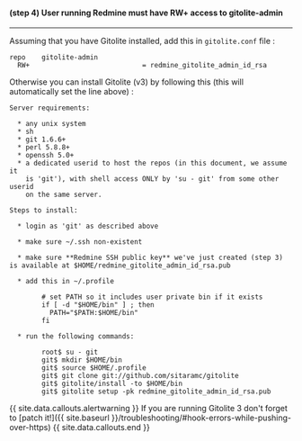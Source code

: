 #### **(step 4)** User running Redmine must have **RW+** access to gitolite-admin
***

Assuming that you have Gitolite installed, add this in ```gitolite.conf``` file :

    repo    gitolite-admin
      RW+                            = redmine_gitolite_admin_id_rsa


Otherwise you can install Gitolite (v3) by following this (this will automatically set the line above) :

    Server requirements:

      * any unix system
      * sh
      * git 1.6.6+
      * perl 5.8.8+
      * openssh 5.0+
      * a dedicated userid to host the repos (in this document, we assume it
        is 'git'), with shell access ONLY by 'su - git' from some other userid
        on the same server.

    Steps to install:

      * login as 'git' as described above

      * make sure ~/.ssh non-existent

      * make sure **Redmine SSH public key** we've just created (step 3) is available at $HOME/redmine_gitolite_admin_id_rsa.pub

      * add this in ~/.profile

            # set PATH so it includes user private bin if it exists
            if [ -d "$HOME/bin" ] ; then
              PATH="$PATH:$HOME/bin"
            fi

      * run the following commands:

            root$ su - git
            git$ mkdir $HOME/bin
            git$ source $HOME/.profile
            git$ git clone git://github.com/sitaramc/gitolite
            git$ gitolite/install -to $HOME/bin
            git$ gitolite setup -pk redmine_gitolite_admin_id_rsa.pub

{{ site.data.callouts.alertwarning }}
  If you are running Gitolite 3 don't forget to [patch it!]({{ site.baseurl }}/troubleshooting/#hook-errors-while-pushing-over-https)
{{ site.data.callouts.end }}
